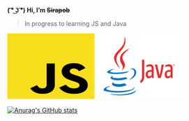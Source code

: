 **( ͡° ͜ʖ ͡°) Hi,  I’m ~~Sirapob~~**
> In progress to learning JS and Java
<span>
<img src="JS.png" style="width:200px;height:150px;">
<img src="Java.jpg" style="width:200px;height:150px;">
</span>






[![Anurag's GitHub stats](https://github-readme-stats.vercel.app/api?username=fluffyhugger)](https://github.com/Sirapob/github-readme-stats)
